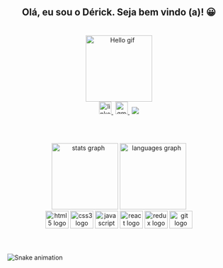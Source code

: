 <h2 align="center">Olá, eu sou o Dérick. Seja bem vindo (a)!  😀</h2>

###

<br clear="both"/>

<div align="center">
<img src='https://i.imgur.com/FWgfUZX.gif' height="150" alt='Hello gif'/>
</div>

<div align="center">
  <a href="https://www.linkedin.com/in/d%C3%A9rick-almeida-da-silva-34a8a51b3/" target="_blank" style='margin-right: 5px'>
    <img src="https://img.shields.io/static/v1?message=LinkedIn&logo=linkedin&label=&color=0077B5&logoColor=white&labelColor=&style=for-the-badge" height="28" alt="linkedin logo"  />
  </a>
  <a href="d.a.s2000silva14@gmail.com" target="_blank" style='margin-right: 5px'>
    <img src="https://img.shields.io/static/v1?message=Gmail&logo=gmail&label=&color=D14836&logoColor=white&labelColor=&style=for-the-badge" height="28" alt="gmail logo"  />
  </a>
  <img src="https://komarev.com/ghpvc/?username=Derick-Almeida&style=for-the-badge&color=blueviolet"  />
</div>

###

<br/>

###

<div align="center">
  <img src="https://github-readme-stats.vercel.app/api?hide_title=false&hide_rank=false&show_icons=true&include_all_commits=true&count_private=true&disable_animations=false&theme=tokyonight&locale=en&hide_border=false&custom_title=My Github Stats&username=Derick-Almeida" height="150" alt="stats graph"  />
  <img src="https://github-readme-stats.vercel.app/api/top-langs?locale=en&hide_title=false&layout=compact&card_width=320&langs_count=10&theme=tokyonight&hide_border=false&username=Derick-Almeida" height="150" alt="languages graph"  />
</div>

<div align="center">
  <img src="https://cdn.jsdelivr.net/gh/devicons/devicon/icons/html5/html5-plain.svg" height="40" width="52" alt="html5 logo"  />
  <img src="https://cdn.jsdelivr.net/gh/devicons/devicon/icons/css3/css3-plain.svg" height="40" width="52" alt="css3 logo"  />
  <img src="https://cdn.jsdelivr.net/gh/devicons/devicon/icons/javascript/javascript-plain.svg" height="40" width="52" alt="javascript logo"  />
  <img src="https://cdn.jsdelivr.net/gh/devicons/devicon/icons/react/react-original-wordmark.svg" height="40" width="52" alt="react logo"  />
  <img src="https://cdn.jsdelivr.net/gh/devicons/devicon/icons/redux/redux-original.svg" height="40" width="52" alt="redux logo"  />
  <img src="https://cdn.jsdelivr.net/gh/devicons/devicon/icons/git/git-plain.svg" height="40" width="52" alt="git logo"  />
</div>

###

<br/>

![Snake animation](https://github.com/Derick-Almeida/Derick-Almeida/blob/output/snake.svg)

###
